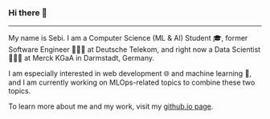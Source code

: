 ### Hi there 👋
---

My name is Sebi. I am a Computer Science (ML & AI) Student 🎓, former Software Engineer 👨🏼‍💻 at Deutsche Telekom, and right now a Data Scientist 🧑🏼‍🔬 at Merck KGaA in Darmstadt, Germany. 

I am especially interested in web development 🌐 and machine learning 🤖, and I am currently working on MLOps-related topics to combine these two topics.

To learn more about me and my work,  visit my [github.io page](https://sebiwtt.github.io).

<!--
**sebiwtt/sebiwtt** is a ✨ _special_ ✨ repository because its `README.md` (this file) appears on your GitHub profile.

Here are some ideas to get you started:

- 🔭 I’m currently working on ...
- 🌱 I’m currently learning ...
- 👯 I’m looking to collaborate on ...
- 🤔 I’m looking for help with ...
- 💬 Ask me about ...
- 📫 How to reach me: ...
- 😄 Pronouns: ...
- ⚡ Fun fact: ...
-->
